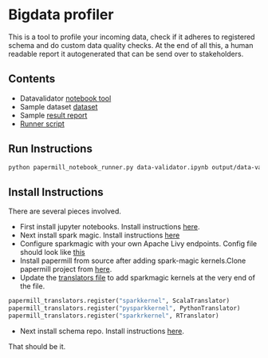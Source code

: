 # Bigdata profiler

This is a tool to profile your incoming data, check if it adheres to registered schema and do custom data quality checks. At the end of all this, a human readable report it autogenerated that can be send over to stakeholders. 

## Contents

* Datavalidator [notebook tool](data-validator.ipynb)
* Sample dataset [dataset](generated.json)
* Sample [result report](output/data-validator.ipynb)
* [Runner script](papermill_notebook_runner.py)

## Run Instructions

```bash
python papermill_notebook_runner.py data-validator.ipynb output/data-validator.ipynb '{"dataFormat":"json","inputDataLocation":"s3a://bucket/prefix/generated.json","appName":"cust-profile-data-validation","schemaRepoUrl":"http://schemarepohostaddress","scheRepoSubjectName":"cust-profile","schemaVersionId":"0","customQ1":"select CAST(count(_id) - count(distinct _id) as Long) as diff from dataset","customQ1ResultThreshold":0,"customQ1Operator":"=","customQ2":"select CAST(length(phone) as Long) from dataset","customQ2ResultThreshold":17,"customQ2Operator":"=","customQ3":"select CAST(count(distinct gender) as Long) from dataset","customQ3ResultThreshold":3,"customQ3Operator":"<="}'
```

## Install Instructions

There are several pieces involved. 

* First install jupyter notebooks. Install instructions [here](https://jupyter.org/install).
* Next install spark magic. Install instructions [here](https://github.com/jupyter-incubator/sparkmagic)
* Configure sparkmagic with your own Apache Livy endpoints. Config file should look like [this](https://github.com/jupyter-incubator/sparkmagic/blob/634ee0d356b8e9685fe006739b7543149cfef374/sparkmagic/example_config.json)
* Install papermill from source after adding spark-magic kernels.Clone papermill project from [here](https://github.com/nteract/papermill). 
* Update the [translators file](https://github.com/nteract/papermill/blob/master/papermill/translators.py) to add sparkmagic kernels at the very end of the file. 

```python
papermill_translators.register("sparkkernel", ScalaTranslator)
papermill_translators.register("pysparkkernel", PythonTranslator)
papermill_translators.register("sparkrkernel", RTranslator)
```

* Next install schema repo. Install instructions [here](https://github.com/schema-repo/schema-repo).

That should be it.